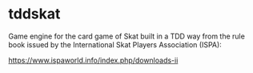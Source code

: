 # tddskat

Game engine for the card game of Skat built in a TDD way from the rule book issued 
by the International Skat Players Association (ISPA):

https://www.ispaworld.info/index.php/downloads-ii
